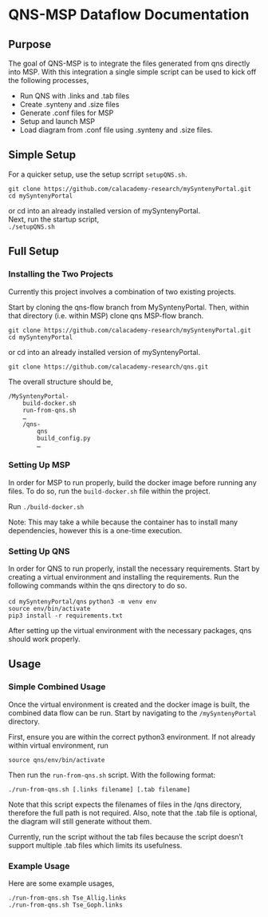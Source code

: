 # QNS-MSP Dataflow Documentation

## Purpose  
The goal of QNS-MSP is to integrate the files generated from qns directly into MSP. With this integration a single simple script can be used to kick off the following processes,

* Run QNS with .links and .tab files
* Create .synteny and .size files
* Generate .conf files for MSP
* Setup and launch MSP
* Load diagram from .conf file using .synteny and .size files.

## Simple Setup
For a quicker setup, use the setup scrript `setupQNS.sh`.  

`git clone https://github.com/calacademy-research/mySyntenyPortal.git`  
`cd mySyntenyPortal`  

or cd into an already installed version of mySyntenyPortal.  
Next, run the startup script,    
`./setupQNS.sh`   


## Full Setup

### Installing the Two Projects
Currently this project involves a combination of two existing projects.  

Start by cloning the qns-flow branch from MySyntenyPortal. Then, within that directory (i.e. within MSP) clone qns MSP-flow branch.  
```
git clone https://github.com/calacademy-research/mySyntenyPortal.git
cd mySyntenyPortal
```
or cd into an already installed version of mySyntenyPortal.  

```
git clone https://github.com/calacademy-research/qns.git
```

The overall structure should be,
```
/MySyntenyPortal-  
	build-docker.sh  
	run-from-qns.sh  
	…  
	/qns-  
		qns  
		build_config.py  
		…
```

### Setting Up MSP
In order for MSP to run properly, build the docker image before running any files. To do so, run the `build-docker.sh` file within the project.

Run `./build-docker.sh`

Note: This may take a while because the container has to install many dependencies, however this is a one-time execution.  

### Setting Up QNS
In order for QNS to run properly, install the necessary requirements. Start by creating a virtual environment and installing the requirements. Run the following commands within the qns directory to do so.  

`cd mySyntenyPortal/qns`
`python3 -m venv env`  
`source env/bin/activate`  
`pip3 install -r requirements.txt`  

After setting up the virtual environment with the necessary packages, qns should work properly.

## Usage

### Simple Combined Usage
Once the virtual environment is created and the docker image is built, the combined data flow can be run. Start by navigating to the `/mySyntenyPortal` directory.    

First, ensure you are within the correct python3 environment. If not already within virtual environment, run  

`source qns/env/bin/activate`  

Then run the `run-from-qns.sh` script. With the following format:  

`./run-from-qns.sh [.links filename] [.tab filename]`

Note that this script expects the filenames of files in the /qns directory, therefore the full path is not required. Also, note that the .tab file is optional, the diagram will still generate without them.

Currently, run the script without the tab files because the script doesn’t support multiple .tab files which limits its usefulness.

### Example Usage
Here are some example usages,

`./run-from-qns.sh Tse_Allig.links`  
`./run-from-qns.sh Tse_Goph.links`  

